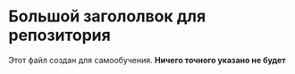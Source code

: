 # Большой загололвок для репозитория
Этот файл создан для самообучения.
**Ничего точного указано не будет**
